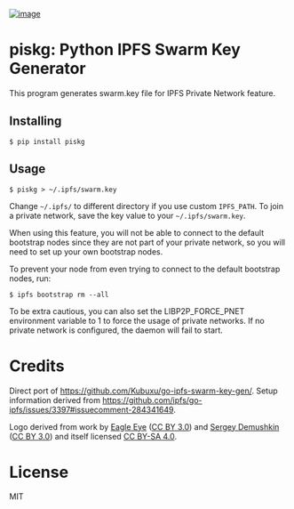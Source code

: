 [![image](https://github.com/machawk1/piskg/blob/master/meta/piskgLogo.png?raw=true)](https://pypi.python.org/pypi/piskg)
# piskg: Python IPFS Swarm Key Generator

This program generates swarm.key file for IPFS Private Network feature.

## Installing

``` {.sourceCode .bash}
$ pip install piskg
```

## Usage

```
$ piskg > ~/.ipfs/swarm.key
```

Change `~/.ipfs/` to different directory if you use custom `IPFS_PATH`. To
join a private network, save the key value to your `~/.ipfs/swarm.key`.

When using this feature, you will not be able to connect to the default
bootstrap nodes since they are not part of your private network, so you
will need to set up your own bootstrap nodes.

To prevent your node from even trying to connect to the default
bootstrap nodes, run:

``` {.sourceCode .bash}
$ ipfs bootstrap rm --all
```

To be extra cautious, you can also set the LIBP2P\_FORCE\_PNET
environment variable to 1 to force the usage of private networks. If no
private network is configured, the daemon will fail to start.

Credits
=======

Direct port of <https://github.com/Kubuxu/go-ipfs-swarm-key-gen/>. Setup
information derived from
<https://github.com/ipfs/go-ipfs/issues/3397#issuecomment-284341649>.

Logo derived from work by [Eagle Eye](https://thenounproject.com/eagleeye/) ([CC BY 3.0](https://creativecommons.org/licenses/by/3.0/)) and [Sergey Demushkin](https://thenounproject.com/mockturtle/) ([CC BY 3.0](https://creativecommons.org/licenses/by/3.0/)) and itself licensed [CC BY-SA 4.0](https://creativecommons.org/licenses/by-sa/4.0/).

License
=======

MIT
